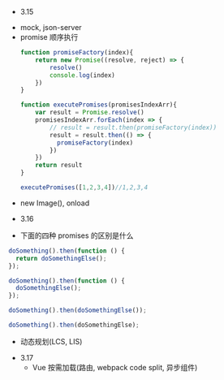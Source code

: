 - 3.15
 * mock, json-server
 * promise 顺序执行
   ```js
   function promiseFactory(index){
       return new Promise((resolve, reject) => {
           resolve()
           console.log(index)
       })
   }

   function executePromises(promisesIndexArr){
       var result = Promise.resolve()
       promisesIndexArr.forEach(index => {
           // result = result.then(promiseFactory(index))
           result = result.then(() => {
             promiseFactory(index)
           })
       })
       return result
   }

   executePromises([1,2,3,4])//1,2,3,4
   ```
 * new Image(), onload


- 3.16
 * 下面的四种 promises 的区别是什么
  ```js
  doSomething().then(function () {
    return doSomethingElse();
  });

  doSomething().then(function () {
    doSomethingElse();
  });

  doSomething().then(doSomethingElse());

  doSomething().then(doSomethingElse);
  ```
  
  * 动态规划(LCS, LIS)

- 3.17
  * Vue 按需加载(路由, webpack code split, 异步组件)
